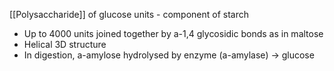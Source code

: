 [[Polysaccharide]] of glucose units - component of starch 
- Up to 4000 units joined together by a-1,4 glycosidic bonds as in maltose
- Helical 3D structure
- In digestion, a-amylose hydrolysed by enzyme (a-amylase) → glucose
